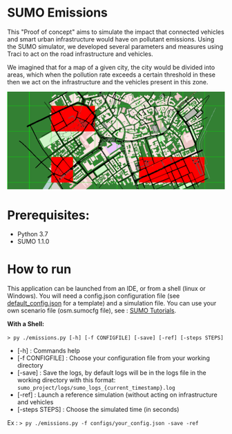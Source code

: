 # SUMO Emissions

This "Proof of concept" aims to simulate the impact that connected vehicles and smart urban infrastructure would have on pollutant emissions.
Using the SUMO simulator, we developed several parameters and measures using Traci to act on the road infrastructure and vehicles.

We imagined that for a map of a given city, the city would be divided into areas, 
which when the pollution rate exceeds a certain threshold in these then we act on the infrastructure and the vehicles present in this zone.

![](https://github.com/Ahp06/SUMO_Emissions/blob/master/sumo_project/imgs/simulation_example.PNG)

# Prerequisites:
* Python 3.7
* SUMO 1.1.0

# How to run 

This application can be launched from an IDE, or from a shell (linux or Windows). 
You will need a config.json configuration file (see [default_config.json](https://github.com/Ahp06/SUMO_Emissions/blob/master/sumo_project/configs/default_config.json) for a template) and a simulation file.
You can use your own scenario file (osm.sumocfg file), see : [SUMO Tutorials](http://sumo.dlr.de/wiki/Tutorials). 

**With a Shell:**

`> py ./emissions.py [-h] [-f CONFIGFILE] [-save] [-ref] [-steps STEPS]`

* [-h] : Commands help 
* [-f CONFIGFILE] : Choose your configuration file from your working directory
* [-save] : Save the logs, by default logs will be in the logs file in the working directory with this format: 
`sumo_project/logs/sumo_logs_{current_timestamp}.log`
* [-ref] : Launch a reference simulation (without acting on infrastructure and vehicles
* [-steps STEPS] : Choose the simulated time (in seconds) 

Ex : `> py ./emissions.py -f configs/your_config.json -save -ref`



